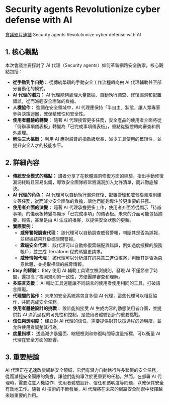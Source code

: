# Security agents Revolutionize cyber defense with AI
[會議影片連結](https://www.youtube.com/watch?v=-X2TnRh0LuM)
Security agents Revolutionize cyber defense with AI

## 1. 核心觀點

本次會議主要探討了 AI 代理（Security agents）如何革新網路安全防禦。核心觀點包括：

*   **從手動到半自動：** 從傳統繁瑣的手動安全工作流程轉向由 AI 代理輔助甚至部分自動化的模式。
*   **AI 代理的潛力：** AI 代理能夠處理大量數據、自動執行調查、修復漏洞和配置錯誤，從而減輕安全團隊的負擔。
*   **人機協作：** 強調在安全領域中，AI 代理應保持「半自主」狀態，讓人類專家參與決策迴圈，確保精確性和安全性。
*   **使用者體驗的轉變：** 隨著 AI 代理接管更多任務，安全產品的使用者介面將從「待辦事項儀表板」轉變為「已完成事項儀表板」，重點從監控轉向審查和例外處理。
*   **解決三大挑戰：** 利用 AI 應對威脅的指數級增長、減少工具使用的繁瑣性，並提升安全人才的技能水平。

## 2. 詳細內容

*   **傳統安全模式的痛點：** 講者分享了在軟體漏洞修復方面的經驗，指出手動修復漏洞耗時且容易出錯，導致安全團隊經常將漏洞加入允許清單，而非徹底解決。
*   **AI 代理的角色：** AI 代理可以自動執行漏洞修復、配置管理和威脅檢測規則建立等任務，從而減少安全團隊的負擔，讓他們能夠專注於更重要的任務。
*   **使用者介面的演變：** 隨著 AI 代理承擔更多工作，使用者介面將從顯示「待辦事項」的儀表板轉變為顯示「已完成事項」的儀表板。未來的介面可能包括摘要、報告，甚至是由 AI 生成的播客，以提供安全狀態的更新。
*   **實際案例：**
    *   **威脅警報調查代理：** 該代理可以自動調查威脅警報，判斷其是否為誤報，並根據結果升級或關閉警報。
    *   **雲端安全代理：** 該代理可以自動修復雲端配置錯誤，例如過度授權的服務帳戶，並生成 Terraform 程式碼變更請求。
    *   **威脅情報代理：** 該代理可以分析潛在的惡意二進位檔案，判斷其是否為惡意軟體，並提取相關的威脅情報。
*   **Etsy 的經驗：** Etsy 使用 AI 輔助工具建立檢測規則，發現 AI 不僅節省了時間，還提高了檢測規則的一致性，方便團隊審查和理解。
*   **多語言支援：** AI 輔助工具還能讓不同語言的使用者使用相同的工具，打破語言障礙。
*   **代理間的協作：** 未來的安全系統將包含多個 AI 代理，這些代理可以相互協作，共同完成安全任務。
*   **使用者體驗設計的挑戰：** 設計能夠接受 AI 生成內容的動態使用者介面，並提供對 AI 決策過程的可見性和控制，是使用者體驗設計的重要挑戰。
*   **信任與透明度：** 建立對 AI 代理的信任，需要提供對其決策過程的透明度，並允許使用者調整其行為。
*   **度量指標：** 透過減少暴露面、縮短檢測和修復時間等度量指標，可以衡量 AI 代理在安全方面的影響。

## 3. 重要結論

AI 代理正在迅速改變網路安全領域，它們有潛力自動執行許多繁瑣的安全任務，從而減輕安全團隊的負擔，讓他們能夠專注於更重要的任務。然而，在部署 AI 代理時，需要注意人機協作、使用者體驗設計、信任和透明度等問題，以確保其安全有效地工作。隨著 AI 技術的不斷發展，AI 代理將在未來的網路安全防禦中發揮越來越重要的作用。
